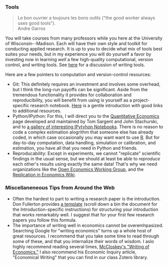 ### Tools

> Le bon ouvrier a toujours les bons outils ("the good worker always uses good
> tools").  
> Andre Garros

You will take courses from many professors while you here at the University of
Wisconsin--Madison. Each will have their own style and toolkit for conducting
applied research. It is up to you to decide what mix of tools best suites your
needs, but in my experience you will do yourself a favor by investing now in
learning *well* a few high-quality computational, version control, and writing
tools. See [here](http://brenthueth.net/post/100824459208/writing-tools) for a discussion of writing tools. 

Here are a few pointers to computation and version-control resources:

- Git: This definitely requires an investment and involves some overhead, but I
  think the long-run payoffs can be significant. Aside from the tremendous
  functionality it provides for collaboration and reproducibility, you will
  benefit from using is yourself as a project-specific research notebook.
  [Here](http://nyuccl.org/pages/GitTutorial/) is a gentle introduction with
  good links to additional resources.
- Python/IPython: For this, I will direct you to the [Quantitative
  Economics](http://quant-econ.net/py/index.html) page developed and maintained
  by Tom Sargent and John Stachurski, and to [a gallery of interesting IPytyhon
  Notebooks](https://github.com/ipython/ipython/wiki/A-gallery-of-interesting-IPython-Notebooks). There is no reason to code a complex estimation alogrithm
  that someone else has already coded, in which case occasionally you may want
  want to use [R](http://www.r-project.org/). But for day-to-day computation,
  data handling, simulation or calibration, and estimation, you have all that
  you need in Python and friends.
- Reproducability: Except in experiments, we cannot "replicate" scientific
  findings in the usual sense, but we should at least be able to *reproduce*
  each other's results using exactly the same data! That's why we need
  organizations like the [Open Economics Working
  Group](http://openeconomics.net/), and the [Replication in Economics
  Wiki](http://replication.uni-goettingen.de/wiki/index.php/Main_Page).

### Miscellaneneous Tips from Around the Web

- Often the hardest to part to writing a research paper is the introduction.
  Don Fullerton provides [a
  template](https://dl.dropboxusercontent.com/u/35757123/writing-general.pdf)
  (scroll down a bin the document for the Introduction-specific instructions)
  for structuring your introduction that works remarkably well. I suggest that
  for your first few research papers you follow this formula.
- The importance of writing well in economics cannot be overemhpasized.
  Searching Google for "writing economics" turns up a whole host of great
  resources. I recommend that you take some time to read through some of these,
  and that you internalize their words of wisdom. I aslo highly recommend
  reading several times, [McCloskey's "Writing of Economics."](http://www.amazon.com/Writing-Economics-Donald-McCloskey/dp/0023795204) I also recommend his Economic Inquiry article, "Economical Writing" that you can find in our class
  Zotero library.